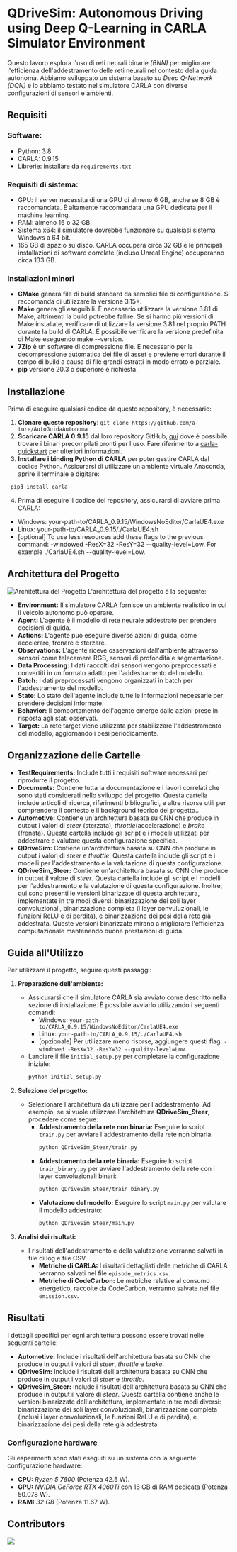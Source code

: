 # QDriveSim: Autonomous Driving using Deep Q-Learning in CARLA Simulator Environment
Questo lavoro esplora l'uso di reti neurali binarie *(BNN)* per migliorare l'efficienza dell'addestramento delle reti neurali nel contesto della guida autonoma. Abbiamo sviluppato un sistema basato su *Deep Q-Network (DQN)* e lo abbiamo testato nel simulatore CARLA con diverse configurazioni di sensori e ambienti.

## Requisiti

### Software: 
- Python: 3.8
- CARLA: 0.9.15
- Librerie: installare da `requirements.txt`

### Requisiti di sistema: 
- GPU: il server necessita di una GPU di almeno 6 GB, anche se 8 GB è raccomandata. È altamente raccomandata una GPU dedicata per il machine learning.
- RAM: almeno 16 o 32 GB.
- Sistema x64: il simulatore dovrebbe funzionare su qualsiasi sistema Windows a 64 bit.
- 165 GB di spazio su disco. CARLA occuperà circa 32 GB e le principali installazioni di software correlate (incluso Unreal Engine) occuperanno circa 133 GB.

### Installazioni minori
- **CMake** genera file di build standard da semplici file di configurazione. Si raccomanda di utilizzare la versione 3.15+.
- **Make** genera gli eseguibili. È necessario utilizzare la versione 3.81 di Make, altrimenti la build potrebbe fallire. Se si hanno più versioni di Make installate, verificare di utilizzare la versione 3.81 nel proprio PATH durante la build di CARLA. È possibile verificare la versione predefinita di Make eseguendo make --version.
- **7Zip** è un software di compressione file. È necessario per la decompressione automatica dei file di asset e previene errori durante il tempo di build a causa di file grandi estratti in modo errato o parziale.
- **pip** versione 20.3 o superiore è richiesta.

## Installazione

Prima di eseguire qualsiasi codice da questo repository, è necessario:
1. **Clonare questo repository**: `git clone https://github.com/a-ture/AutoGuidaAutonoma`
2. **Scaricare CARLA 0.9.15** dal loro repository GitHub, [qui](https://github.com/carla-simulator/carla/releases/tag/0.9.15/) dove è possibile trovare i binari precompilati pronti per l'uso. Fare riferimento a [carla-quickstart](https://carla.readthedocs.io/en/latest/start_quickstart/) per ulteriori informazioni.
3. **Installare i binding Python di CARLA** per poter gestire CARLA dal codice Python. Assicurarsi di utilizzare un ambiente virtuale Anaconda, aprire il terminale e digitare:
```sh
 pip3 install carla
```

4. Prima di eseguire il codice del repository, assicurarsi di avviare prima CARLA:
- Windows: your-path-to/CARLA_0.9.15/WindowsNoEditor/CarlaUE4.exe
- Linux: your-path-to/CARLA_0.9.15/./CarlaUE4.sh
- [optional] To use less resources add these flags to the previous command: -windowed -ResX=32 -ResY=32 --quality-level=Low. For example ./CarlaUE4.sh --quality-level=Low.

## Architettura del Progetto
![Architettura del Progetto](Images/dqn.png)
L'architettura del progetto  è la seguente:

- **Environment:** Il simulatore CARLA fornisce un ambiente realistico in cui il veicolo autonomo può operare.
- **Agent:** L'agente è il modello di rete neurale addestrato per prendere decisioni di guida.
- **Actions:** L'agente può eseguire diverse azioni di guida, come accelerare, frenare e sterzare.
- **Observations:** L'agente riceve osservazioni dall'ambiente attraverso sensori come telecamere RGB, sensori di profondità e segmentazione.
- **Data Processing:** I dati raccolti dai sensori vengono preprocessati e convertiti in un formato adatto per l'addestramento del modello.
- **Batch:** I dati preprocessati vengono organizzati in batch per l'addestramento del modello.
- **State:** Lo stato dell'agente include tutte le informazioni necessarie per prendere decisioni informate.
- **Behavior:** Il comportamento dell'agente emerge dalle azioni prese in risposta agli stati osservati.
- **Target:** La rete target viene utilizzata per stabilizzare l'addestramento del modello, aggiornando i pesi periodicamente.

## Organizzazione delle Cartelle
- **TestRequirements:** Include tutti i requisiti software necessari per riprodurre il progetto. 
- **Documents:**  Contiene tutta la documentazione e i lavori correlati che sono stati considerati nello sviluppo del progetto. Questa cartella include articoli di ricerca, riferimenti bibliografici, e altre risorse utili per comprendere il contesto e il background teorico del progetto..
- **Automotive:**  Contiene un'architettura basata su CNN che produce in output i valori di *steer* (sterzata), *throttle*(accelerazione) e *brake* (frenata). Questa cartella include gli script e i modelli utilizzati per addestrare e valutare questa configurazione specifica.
- **QDriveSim:** Contiene un'architettura basata su CNN che produce in output i valori di *steer*  e *throttle*. Questa cartella include gli script e i modelli per l'addestramento e la valutazione di questa configurazione. 
- **QDriveSim_Steer:** Contiene un'architettura basata su CNN che produce in output il valore di *steer*. Questa cartella include gli script e i modelli per l'addestramento e la valutazione di questa configurazione. Inoltre, qui sono presenti le versioni binarizzate di questa architettura, implementate in tre modi diversi: binarizzazione dei soli layer convoluzionali, binarizzazione completa (i layer convuluzionali, le funzioni ReLU e di perdita), e binarizzazione dei pesi della rete già addestrata. Queste versioni binarizzate mirano a migliorare l'efficienza computazionale mantenendo buone prestazioni di guida. 
   
## Guida all'Utilizzo 

Per utilizzare il progetto, seguire questi passaggi:

1. **Preparazione dell'ambiente:**
   - Assicurarsi che il simulatore CARLA sia avviato come descritto nella sezione di installazione. È possibile avviarlo utilizzando i seguenti comandi:
     - Windows: `your-path-to/CARLA_0.9.15/WindowsNoEditor/CarlaUE4.exe`
     - Linux: `your-path-to/CARLA_0.9.15/./CarlaUE4.sh`
     - [opzionale] Per utilizzare meno risorse, aggiungere questi flag: `-windowed -ResX=32 -ResY=32 --quality-level=Low`.
   - Lanciare il file `initial_setup.py` per completare la configurazione iniziale:
     ```sh
     python initial_setup.py
     ```

2. **Selezione del progetto:**
   - Selezionare l'architettura da utilizzare per l'addestramento. Ad esempio, se si vuole utilizzare l'architettura **QDriveSim_Steer**, procedere come segue:
     - **Addestramento della rete non binaria:** Eseguire lo script `train.py` per avviare l'addestramento della rete non binaria:
       ```sh
       python QDriveSim_Steer/train.py
       ```
     - **Addestramento della rete binaria:**
       Eseguire lo script `train_binary.py` per avviare l'addestramento della rete con i layer convoluzionali binari:
       ```sh
       python QDriveSim_Steer/train_binary.py
       ```
     - **Valutazione del modello:** Eseguire lo script `main.py` per valutare il modello addestrato:
       ```sh
       python QDriveSim_Steer/main.py
       ```

3. **Analisi dei risultati:**
   - I risultati dell'addestramento e della valutazione verranno salvati in file di log e file CSV.
     - **Metriche di CARLA:** I risultati dettagliati delle metriche di CARLA verranno salvati nel file `episode_metrics.csv`.
     - **Metriche di CodeCarbon:** Le metriche relative al consumo energetico, raccolte da CodeCarbon, verranno salvate nel file `emission.csv`.

## Risultati
I dettagli specifici per ogni architettura possono essere trovati nelle seguenti cartelle:

- **Automotive:** Include i risultati dell'architettura basata su CNN che produce in output i valori di *steer*, *throttle* e *brake*.
- **QDriveSim:** Include i risultati dell'architettura basata su CNN che produce in output i valori di *steer* e *throttle*.
- **QDriveSim_Steer:** Include i risultati dell'architettura basata su CNN che produce in output il valore di *steer*. Questa cartella contiene anche le versioni binarizzate dell'architettura, implementate in tre modi diversi: binarizzazione dei soli layer convoluzionali, binarizzazione completa (inclusi i layer convoluzionali, le funzioni ReLU e di perdita), e binarizzazione dei pesi della rete già addestrata.

### Configurazione hardware
Gli esperimenti sono stati eseguiti su un sistema con la seguente configurazione hardware:

- **CPU:** *Ryzen 5 7600* (Potenza 42.5 W).
- **GPU:** *NVIDIA GeForce RTX 4060Ti* con 16 GB di RAM dedicata (Potenza 50.078 W).
- **RAM:** *32 GB* (Potenza 11.67 W).

## Contributors 
<a href="https://github.com/raffaellaspagnuolo/WoodLot/graphs/contributors">
  <img src="https://contrib.rocks/image?repo=raffaellaspagnuolo/WoodLot" />
</a>

